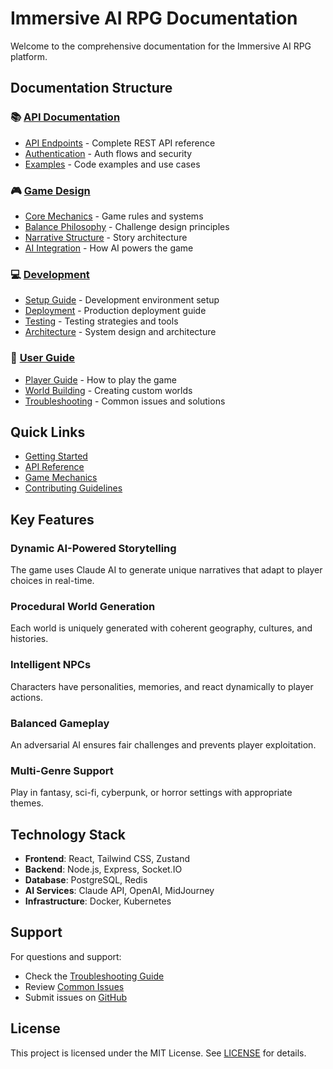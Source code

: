 # Immersive AI RPG Documentation

Welcome to the comprehensive documentation for the Immersive AI RPG platform.

## Documentation Structure

### 📚 [API Documentation](./api/)
- [API Endpoints](./api/endpoints.md) - Complete REST API reference
- [Authentication](./api/authentication.md) - Auth flows and security
- [Examples](./api/examples.md) - Code examples and use cases

### 🎮 [Game Design](./game-design/)
- [Core Mechanics](./game-design/core-mechanics.md) - Game rules and systems
- [Balance Philosophy](./game-design/balance-philosophy.md) - Challenge design principles
- [Narrative Structure](./game-design/narrative-structure.md) - Story architecture
- [AI Integration](./game-design/ai-integration.md) - How AI powers the game

### 💻 [Development](./development/)
- [Setup Guide](./development/setup.md) - Development environment setup
- [Deployment](./development/deployment.md) - Production deployment guide
- [Testing](./development/testing.md) - Testing strategies and tools
- [Architecture](./development/architecture.md) - System design and architecture

### 👤 [User Guide](./user/)
- [Player Guide](./user/player-guide.md) - How to play the game
- [World Building](./user/world-building.md) - Creating custom worlds
- [Troubleshooting](./user/troubleshooting.md) - Common issues and solutions

## Quick Links

- [Getting Started](./development/setup.md)
- [API Reference](./api/endpoints.md)
- [Game Mechanics](./game-design/core-mechanics.md)
- [Contributing Guidelines](../CONTRIBUTING.md)

## Key Features

### Dynamic AI-Powered Storytelling
The game uses Claude AI to generate unique narratives that adapt to player choices in real-time.

### Procedural World Generation
Each world is uniquely generated with coherent geography, cultures, and histories.

### Intelligent NPCs
Characters have personalities, memories, and react dynamically to player actions.

### Balanced Gameplay
An adversarial AI ensures fair challenges and prevents player exploitation.

### Multi-Genre Support
Play in fantasy, sci-fi, cyberpunk, or horror settings with appropriate themes.

## Technology Stack

- **Frontend**: React, Tailwind CSS, Zustand
- **Backend**: Node.js, Express, Socket.IO
- **Database**: PostgreSQL, Redis
- **AI Services**: Claude API, OpenAI, MidJourney
- **Infrastructure**: Docker, Kubernetes

## Support

For questions and support:
- Check the [Troubleshooting Guide](./user/troubleshooting.md)
- Review [Common Issues](./development/troubleshooting.md)
- Submit issues on [GitHub](https://github.com/your-org/immersive-ai-rpg)

## License

This project is licensed under the MIT License. See [LICENSE](../LICENSE) for details.